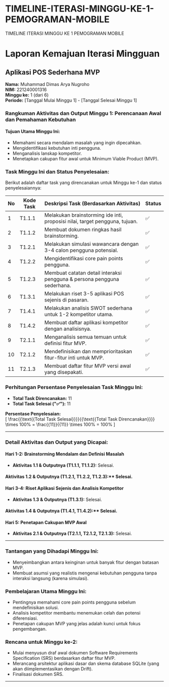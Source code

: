 # TIMELINE-ITERASI-MINGGU-KE-1-PEMOGRAMAN-MOBILE
TIMELINE ITERASI MINGGU KE 1 PEMOGRAMAN MOBILE
# Laporan Kemajuan Iterasi Mingguan
## Aplikasi POS Sederhana MVP

**Nama:** Muhammad Dimas Arya Nugroho  
**NIM:** 221240001316  
**Minggu ke:** 1 (dari 6)  
**Periode:** [Tanggal Mulai Minggu 1] - [Tanggal Selesai Minggu 1]

### Rangkuman Aktivitas dan Output Minggu 1: Perencanaan Awal dan Pemahaman Kebutuhan

#### Tujuan Utama Minggu Ini:
- Memahami secara mendalam masalah yang ingin dipecahkan.
- Mengidentifikasi kebutuhan inti pengguna.
- Menganalisis lanskap kompetitor.
- Menetapkan cakupan fitur awal untuk Minimum Viable Product (MVP).

### Task Minggu Ini dan Status Penyelesaian:

Berikut adalah daftar task yang direncanakan untuk Minggu ke-1 dan status penyelesaiannya:

| No | Kode Task | Deskripsi Task (Berdasarkan Aktivitas) | Status |
| --- | --- | --- | --- |
| 1 | T1.1.1 | Melakukan brainstorming ide inti, proposisi nilai, target pengguna, tujuan. | ✅ |
| 2 | T1.1.2 | Membuat dokumen ringkas hasil brainstorming. | ✅ |
| 3 | T1.2.1 | Melakukan simulasi wawancara dengan 3-4 calon pengguna potensial. | ✅ |
| 4 | T1.2.2 | Mengidentifikasi core pain points pengguna. | ✅ |
| 5 | T1.2.3 | Membuat catatan detail interaksi pengguna & persona pengguna sederhana. | ✅ |
| 6 | T1.3.1 | Melakukan riset 3-5 aplikasi POS sejenis di pasaran. | ✅ |
| 7 | T1.4.1 | Melakukan analisis SWOT sederhana untuk 1-2 kompetitor utama. | ✅ |
| 8 | T1.4.2 | Membuat daftar aplikasi kompetitor dengan analisisnya. | ✅ |
| 9 | T2.1.1 | Menganalisis semua temuan untuk definisi fitur MVP. | ✅ |
| 10 | T2.1.2 | Mendefinisikan dan memprioritaskan fitur-fitur inti untuk MVP. | ✅ |
| 11 | T2.1.3 | Membuat daftar fitur MVP versi awal yang disepakati. | ✅ |

### Perhitungan Persentase Penyelesaian Task Minggu Ini:

- **Total Task Direncanakan:** 11
- **Total Task Selesai ("✅"):** 11

**Persentase Penyelesaian:**  
\[
\frac{{\text{{Total Task Selesai}}}}{{\text{{Total Task Direncanakan}}}} \times 100\% = \frac{{11}}{{11}} \times 100\% = 100\%
\]

---

### Detail Aktivitas dan Output yang Dicapai:

#### Hari 1-2: Brainstorming Mendalam dan Definisi Masalah
- **Aktivitas 1.1 & Outputnya (T1.1.1, T1.1.2):** Selesai.

#### Aktivitas 1.2 & Outputnya (T1.2.1, T1.2.2, T1.2.3):** Selesai.

#### Hari 3-4: Riset Aplikasi Sejenis dan Analisis Kompetitor
- **Aktivitas 1.3 & Outputnya (T1.3.1):** Selesai.

#### Aktivitas 1.4 & Outputnya (T1.4.1, T1.4.2):** Selesai.

#### Hari 5: Penetapan Cakupan MVP Awal
- **Aktivitas 2.1 & Outputnya (T2.1.1, T2.1.2, T2.1.3):** Selesai.

---

### Tantangan yang Dihadapi Minggu Ini:
- Menyeimbangkan antara keinginan untuk banyak fitur dengan batasan MVP.
- Membuat asumsi yang realistis mengenai kebutuhan pengguna tanpa interaksi langsung (karena simulasi).

### Pembelajaran Utama Minggu Ini:
- Pentingnya memahami core pain points pengguna sebelum mendefinisikan solusi.
- Analisis kompetitor membantu menemukan celah dan potensi diferensiasi.
- Penetapan cakupan MVP yang jelas adalah kunci untuk fokus pengembangan.

### Rencana untuk Minggu ke-2:
- Mulai menyusun draf awal dokumen Software Requirements Specification (SRS) berdasarkan daftar fitur MVP.
- Merancang arsitektur aplikasi dasar dan skema database SQLite (yang akan diimplementasikan dengan Drift).
- Finalisasi dokumen SRS.

---
